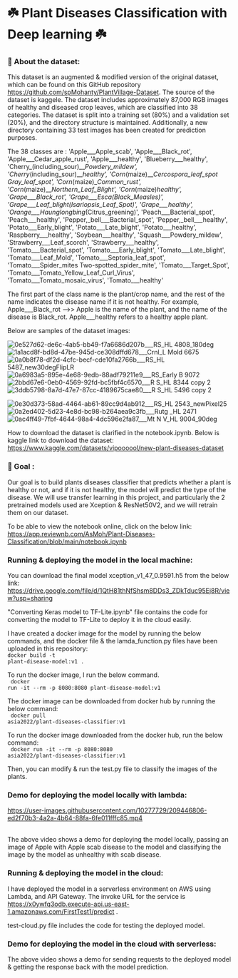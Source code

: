 # ☘️ Plant Diseases Classification with Deep learning ☘️

### 📝 About the dataset:

This dataset is an augmented & modified version of the original dataset, which can be found on this GitHub repository https://github.com/spMohanty/PlantVillage-Dataset. The source of the dataset is kaggele. The dataset includes approximately 87,000 RGB images of healthy and diseased crop leaves, which are classified into 38 categories. The dataset is split into a training set (80%) and a validation set (20%), and the directory structure is maintained. Additionally, a new directory containing 33 test images has been created for prediction purposes. 

The 38 classes are : 
'Apple___Apple_scab', 'Apple___Black_rot', 'Apple___Cedar_apple_rust', 'Apple___healthy', 'Blueberry___healthy', 'Cherry_(including_sour)___Powdery_mildew', 'Cherry_(including_sour)___healthy', 'Corn_(maize)___Cercospora_leaf_spot Gray_leaf_spot', 'Corn_(maize)___Common_rust_', 'Corn_(maize)___Northern_Leaf_Blight', 'Corn_(maize)___healthy', 'Grape___Black_rot', 'Grape___Esca_(Black_Measles)', 'Grape___Leaf_blight_(Isariopsis_Leaf_Spot)', 'Grape___healthy', 'Orange___Haunglongbing_(Citrus_greening)', 'Peach___Bacterial_spot', 'Peach___healthy', 'Pepper,_bell___Bacterial_spot', 'Pepper,_bell___healthy', 'Potato___Early_blight', 'Potato___Late_blight', 'Potato___healthy', 'Raspberry___healthy', 'Soybean___healthy', 'Squash___Powdery_mildew', 'Strawberry___Leaf_scorch', 'Strawberry___healthy', 'Tomato___Bacterial_spot', 'Tomato___Early_blight', 'Tomato___Late_blight', 'Tomato___Leaf_Mold', 'Tomato___Septoria_leaf_spot', 'Tomato___Spider_mites Two-spotted_spider_mite', 'Tomato___Target_Spot', 'Tomato___Tomato_Yellow_Leaf_Curl_Virus', 'Tomato___Tomato_mosaic_virus', 'Tomato___healthy'


The first part of the class name is the plant/crop name, and the rest of the name indicates the disease name if it is not healthy. For example, Apple___Black_rot -->> Apple is the name of the plant, and the name of the disease is  Black_rot. Apple___healthy refers to a healthy apple plant.

Below are samples of the dataset images:

![0e527d62-de6c-4ab5-bb49-f7a6686d207b___RS_HL 4808_180deg](https://user-images.githubusercontent.com/10277729/209166019-9d78108c-5935-4c9a-a2a5-8d89a994222e.JPG)
![1a1acd8f-bd8d-47be-945d-ce308dffd678___Crnl_L Mold 6675](https://user-images.githubusercontent.com/10277729/209166198-59b05f96-2cd5-4a6d-b662-32689c5094f0.JPG)
![0a0b8f78-df2d-4cfc-becf-cde10fa2766b___RS_HL 5487_new30degFlipLR](https://user-images.githubusercontent.com/10277729/209166281-0d8fd35d-5be4-4a0a-98d4-d70f77bd8bd2.JPG)![0a6983a5-895e-4e68-9edb-88adf79211e9___RS_Early B 9072](https://user-images.githubusercontent.com/10277729/209166462-8244246e-6388-415a-afee-724263abcd7b.JPG)
![2bbd67e6-0eb0-4569-92fd-bc5fbf4c6570___R S_HL 8344 copy 2](https://user-images.githubusercontent.com/10277729/209166582-7e41446c-9df7-4182-ae33-3566632a43a2.jpg)
![3ddb5798-8a7d-47e7-87cc-4189675cae80___R S_HL 5496 copy 2](https://user-images.githubusercontent.com/10277729/209166639-b71d68fa-953d-4fa5-8254-19e68bd548df.jpg)

![0e30d373-58ad-4464-ab61-89cc9d4ab912___RS_HL 2543_newPixel25](https://user-images.githubusercontent.com/10277729/209166849-73bb5d76-0ec7-4f7a-9e92-19dffe10db04.JPG)
![0a2ed402-5d23-4e8d-bc98-b264aea9c3fb___Rutg _HL 2471](https://user-images.githubusercontent.com/10277729/209166915-0dbf2510-257c-4a7c-bbad-7690209b6622.JPG) ![0ac4ff49-7fbf-4644-98a4-4dc596e2fa87___Mt N V_HL 9004_90deg](https://user-images.githubusercontent.com/10277729/209167743-be98dc16-7ce0-4634-a6bf-7cb6a67a9df5.JPG)

How to download the dataset is clarified in the notebook.ipynb. Below is kaggle link to download the dataset:
https://www.kaggle.com/datasets/vipoooool/new-plant-diseases-dataset


### 🎯 Goal :

Our goal is to build plants diseases classifier that predicts whether a plant is healthy or not, and if it is not healthy, the model will predict the type of the disease. We will use transfer learning in this project, and particularly the 2 pretrained models used are Xception & ResNet50V2, and we will retrain them on our dataset.

To be able to view the notebook online, click on the below link:
https://app.reviewnb.com/AsMoh/Plant-Diseases-Classification/blob/main/notebook.ipynb 

### Running & deploying the model in the local machine:

You can download the final model xception_v1_47_0.9591.h5 from the below link:
https://drive.google.com/file/d/1QtH81thNfShsm8DDs3_ZDkTduc95Ej8R/view?usp=sharing

"Converting Keras model to TF-Lite.ipynb" file contains the code for converting the model to TF-Lite to deploy it in the cloud easily. 

I have created a docker image for the model by running the below commands, and the docker file & the lamda_function.py files have been uploaded in this repository:
<br>
<code>docker build -t plant-disease-model:v1 . </code>  <br>

To run the docker image, I run the below command. <br>
<code> docker run -it --rm -p 8080:8080 plant-disease-model:v1   </code> <br>  


The docker image can be downloaded from docker hub by running the below command: <br>
 <code> docker pull asia2022/plant-diseases-classifier:v1 </code>
 
 To run the docker image downloaded from the docker hub, run the below command: <br>
 <code> docker run -it --rm -p 8080:8080 asia2022/plant-diseases-classifier:v1  </code>
 
 Then, you can modify & run the test.py file to classify the images of the plants.
 
 ### Demo for deploying the model locally with lambda:
 





https://user-images.githubusercontent.com/10277729/209446806-ed2f70b3-4a2a-4b64-88fa-6fe011fffc85.mp4

<br>
The above video shows a demo for deploying the model locally, passing an image of Apple with Apple scab disease to the model and classifying the image by the model as unhealthy with scab disease.

<br>

### Running & deploying the model in the cloud:

I have deployed the model in a serverless environment on AWS using Lambda, and API Gateway. The invoke URL for the service is https://x0ywfq3odb.execute-api.us-east-1.amazonaws.com/FirstTest1/predict . 

test-cloud.py file includes the code for testing the deployed model.

### Demo for deploying the model  in the cloud with serverless:


The above video shows a demo for sending requests to the deployed model & getting the response back with the model prediction.


